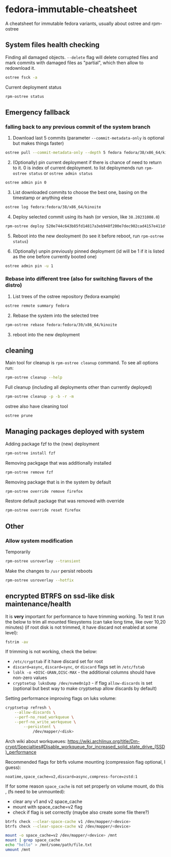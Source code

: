 # fedora-immutable-cheatsheet

A cheatsheet for immutable fedora variants, usually about ostree and rpm-ostree

## System files health checking

Finding all damaged objects. `--delete` flag will delete corrupted files and mark commits with damaged files as "partial", which then allow to redownload it.
```bash
ostree fsck -a
```

Current deployment status
```bash
rpm-ostree status
```

## Emergency fallback

### falling back to any previous commit of the system branch

1. Download last 5 commits (parameter `--commit-metadata-only` is optional but makes things faster)
   
```bash
ostree pull --commit-metadata-only --depth 5 fedora fedora/38/x86_64/kinoite
```

2. (Optionally) pin current deployment if there is chance of need to return to it. 0 is index of current deployment. to list deploymends run `rpm-ostree status` or `ostree admin status`

```bash
ostree admin pin 0
```

3. List downloaded commits to choose the best one, basing on the timestamp or anything elese

```bash
ostree log fedora:fedora/38/x86_64/kinoite
```

4. Deploy selected commit using its hash (or version, like `38.20231008.0`)

```bash
rpm-ostree deploy 520e744c643b85fd14817a3eb948f200e7dec902cad4157e411dfeda2c6d7aab
```

5. Reboot into the new deoloyment (to see it before reboot, run `rpm-ostree status`)

6. (Optionally) unpin previously pinned deployment (id will be 1 if it is listed as the one before currently booted one)

```bash
ostree admin pin -u 1
```

### Rebase into different tree (also for switching flavors of the distro)

1. List trees of the ostree repository (fedora example)

```bash
ostree remote summary fedora
```

2. Rebase the system into the selected tree

```bash
rpm-ostree rebase fedora:fedora/39/x86_64/kinoite
```

3. reboot into the new deployment

## cleaning

Main tool for cleanup is `rpm-ostree cleanup` command. To see all options run:

```bash
rpm-ostree cleanup --help
```

Full cleanup (including all deployments other than currently deployed)
```bash
rpm-ostree cleanup -p -b -r -m
```

ostree also have cleaning tool

```bash
ostree prune
```

## Managing packages deployed with system

Adding package fzf to the (new) deployment

```bash
rpm-ostree install fzf
```

Removing packgage that was additionally installed

```bash
rpm-ostree remove fzf
```

Removing package that is in the system by default

```bash
rpm-ostree override remove firefox
```

Restore default package that was removed with override

```bash
rpm-ostree override reset firefox
```

## Other

### Allow system modification

Temporarily

```bash
rpm-ostree usroverlay --transient
````

Make the changes to `/usr` persist reboots

```bash
rpm-ostree usroverlay --hotfix
```

## encrypted BTRFS on ssd-like disk maintenance/health

It is **very** important for performance to have trimming working. To test it
run the below to trim all mounted filesystems (can take long time, like over
10,20 minutes) (if root disk is not trimmed, it have discard not enabled at
some level):

```bash
fstrim -av
```

If trimming is not working, check the below:

- `/etc/crypttab` if it have discard set for root
- `discard=async`, `discard=sync`, or `discard` flags set in `/etc/fstab`
- `lsblk -o +DISC-GRAN,DISC-MAX` - the additional columns should have non-zero values
- `cryptsetup luksDump /dev/nvme0n1p3` - if flag `allow-discards` is set
(optional but best way to make cryptsetup allow discards by default)

Setting performance improving flags on luks volume:

```bash
cryptsetup refresh \
    --allow-discards \
    --perf-no_read_workqueue \
    --perf-no_write_workqueue \
        --persistent \
            /dev/mapper/<disk>
```

Arch wiki about workqueues: https://wiki.archlinux.org/title/Dm-crypt/Specialties#Disable_workqueue_for_increased_solid_state_drive_(SSD)_performance

Recommended flags for btrfs volume mounting (compression flag optional, I guess):

```
noatime,space_cache=v2,discard=async,compress-force=zstd:1
```

If for some reason `space_cache` is not set properly on volume mount, do this
, (fs need to be unmounted):

- clear any v1 and v2 space_cache
- mount with space_cache=v2 flag
- check if flag is set correctly (maybe also create some file there?)

```bash
btrfs check --clear-space-cache v1 /dev/mapper/<device>
btrfs check --clear-space-cache v2 /dev/mapper/<device>

mount -o space_cache=v2 /dev/mapper/<device> /mnt
mount | grep space_cache
echo "hello" > /mnt/some/path/file.txt
umount /mnt
```
